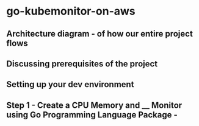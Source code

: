 # go-kubemonitor-on-aws


## Architecture diagram - of how our entire project flows

## Discussing prerequisites of the project

## Setting up your dev environment

## Step 1 - Create a CPU Memory and __ Monitor using Go Programming Language Package -
